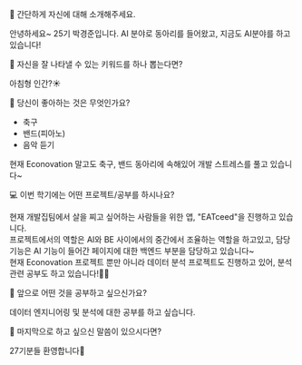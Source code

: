 👋 간단하게 자신에 대해 소개해주세요.

안녕하세요~ 25기 박경준입니다. AI 분야로 동아리를 들어왔고, 지금도 AI분야를 하고 있습니다! 

🔎 자신을 잘 나타낼 수 있는 키워드를 하나 뽑는다면?

아침형 인간?☀️

💌 당신이 좋아하는 것은 무엇인가요?

- 축구
- 밴드(피아노)
- 음악 듣기
  
현재 Econovation 말고도 축구, 밴드 동아리에 속해있어 개발 스트레스를 풀고 있습니다~

💻 이번 학기에는 어떤 프로젝트/공부를 하시나요?

현재 개발집팀에서 살을 찌고 싶어하는 사람들을 위한 앱, "EATceed"을 진행하고 있습니다.   
프로젝트에서의 역할은 AI와 BE 사이에서의 중간에서 조율하는 역할을 하고있고, 담당 기능은 AI 기능이 들어간 페이지에 대한 백엔드 부분을 담당하고 있습니다~  
현재 Econovation 프로젝트 뿐만 아니라 데이터 분석 프로젝트도 진행하고 있어, 분석 관련 공부도 하고 있습니다!🏃🏻


👣 앞으로 어떤 것을 공부하고 싶으신가요?   

데이터 엔지니어링 및 분석에 대한 공부를 하고 싶습니다.


💙 마지막으로 하고 싶으신 말씀이 있으시다면?   

27기분들 환영합니다🤗
